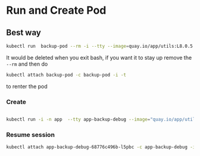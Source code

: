 # Run and Create Pod

## Best way

```bash
kubectl run  backup-pod --rm -i --tty --image=quay.io/app/utils:L8.0.5.163 -- bash 
```

It would be deleted when you exit bash, if you want it to stay up remove the `--rm`  and then do

```bash
kubectl attach backup-pod -c backup-pod -i -t 
```

to renter the pod

### Create

```bash

kubectl run -i -n app  --tty app-backup-debug --image="quay.io/app/utils:L8.0.4.244" -- sh
```

### Resume session

```bash
kubectl attach app-backup-debug-68776c496b-l5pbc -c app-backup-debug -i -t
```
